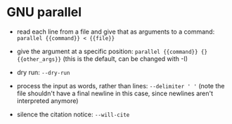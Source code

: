 # GNU parallel

- read each line from a file and give that as arguments to a command:
`parallel {{command}} < {{file}}`

- give the argument at a specific position:
`parallel {{command}} {} {{other_args}}`
(this is the default, can be changed with -I)

- dry run:
`--dry-run`

- process the input as words, rather than lines:
`--delimiter ' '`
(note the file shouldn't have a final newline in this case, since newlines aren't interpreted anymore)

- silence the citation notice:
`--will-cite`
